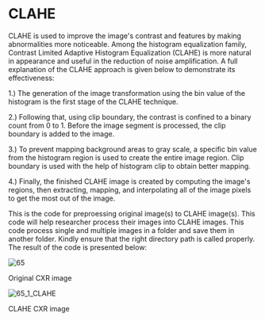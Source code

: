 # CLAHE

CLAHE is used to improve the image's contrast and features by making abnormalities more noticeable. Among the histogram equalization family, Contrast Limited Adaptive Histogram Equalization (CLAHE) is more natural in appearance and useful in the reduction of noise amplification. A full explanation of the CLAHE approach is given below to demonstrate its effectiveness:

1.) The generation of the image transformation using the bin value of the histogram is the first stage of the CLAHE technique.

2.) Following that, using clip boundary, the contrast is confined to a binary count from 0 to 1. Before the image segment is processed, the clip boundary is added to the image. 

3.) To prevent mapping background areas to gray scale, a specific bin value from the histogram region is used to create the entire image region. Clip boundary is used with the help of histogram clip to obtain better mapping.

4.) Finally, the finished CLAHE image is created by computing the image's regions, then extracting, mapping, and interpolating all of the image pixels to get the most out of the image.


This is the code for preproessing original image(s) to CLAHE image(s). This code will help researcher process their images into CLAHE  images. This code process single and multiple images in a folder and save them in another folder. Kindly ensure that the right directory path is called properly. The result of the code is presented below:



![65](https://user-images.githubusercontent.com/61402731/149647964-01de8663-e9b4-469a-83b0-42eaa919b2ee.jpg)

Original CXR image




![65_1_CLAHE](https://user-images.githubusercontent.com/61402731/149647965-a4de1f1b-694b-43a5-a173-9e7c825646f1.jpg)

CLAHE CXR image
